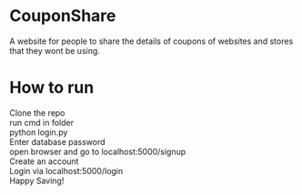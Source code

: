 # CouponShare
A website for people to share the details of coupons of websites and stores that they wont be using.

# How to run
Clone the repo<br>
run cmd in folder<br>
python login.py<br>
Enter database password<br>
open browser and go to localhost:5000/signup<br>
Create an account <br>
Login via localhost:5000/login<br>
Happy Saving!
